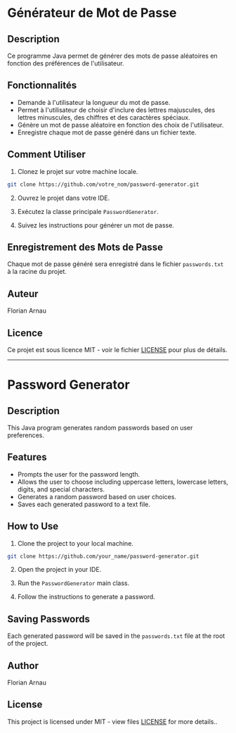 # Générateur de Mot de Passe

## Description
Ce programme Java permet de générer des mots de passe aléatoires en fonction des préférences de l'utilisateur.

## Fonctionnalités
- Demande à l'utilisateur la longueur du mot de passe.
- Permet à l'utilisateur de choisir d'inclure des lettres majuscules, des lettres minuscules, des chiffres et des caractères spéciaux.
- Génère un mot de passe aléatoire en fonction des choix de l'utilisateur.
- Enregistre chaque mot de passe généré dans un fichier texte.

## Comment Utiliser
1. Clonez le projet sur votre machine locale.
```bash
git clone https://github.com/votre_nom/password-generator.git
```

2. Ouvrez le projet dans votre IDE.

3. Exécutez la classe principale `PasswordGenerator`.

4. Suivez les instructions pour générer un mot de passe.

## Enregistrement des Mots de Passe
Chaque mot de passe généré sera enregistré dans le fichier `passwords.txt` à la racine du projet.

## Auteur
Florian Arnau

## Licence
Ce projet est sous licence MIT - voir le fichier [LICENSE](LICENSE) pour plus de détails.

<hr>

# Password Generator

## Description
This Java program generates random passwords based on user preferences.

## Features
- Prompts the user for the password length.
- Allows the user to choose including uppercase letters, lowercase letters, digits, and special characters.
- Generates a random password based on user choices.
- Saves each generated password to a text file.

## How to Use
1. Clone the project to your local machine.
```bash
git clone https://github.com/your_name/password-generator.git
```

2. Open the project in your IDE.

3. Run the `PasswordGenerator` main class.

4. Follow the instructions to generate a password.

## Saving Passwords
Each generated password will be saved in the `passwords.txt` file at the root of the project.

## Author
Florian Arnau

## License
This project is licensed under MIT - view files [LICENSE](LICENSE) for more details..
